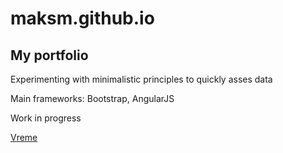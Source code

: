 # maksm.github.io
## My portfolio

Experimenting with minimalistic principles to quickly asses data

Main frameworks: Bootstrap, AngularJS

Work in progress

[Vreme](/gredez/)
